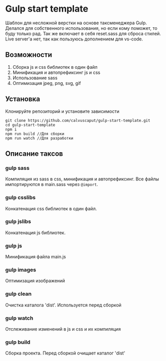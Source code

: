 # Gulp start template
Шаблон для несложной верстки на основе таксменеджера Gulp. Делался для собственного использования, но если кому поможет, то буду только рад. Так же включает в себя reset.sass для сброса стилей. Live server'a нет, так как пользуюсь дополнением для vs-code. 
## Возможности
1. Сборка js и css библиотек в один файл
2. Минификация и автопрефиксинг js и css
3. Использование sass
4. Оптимизация jpeg, png, svg, gif

## Установка
Клонируйте репозиторий и установите зависимости 
```
git clone https://github.com/calvuscaput/gulp-start-template.git
cd gulp-start-template
npm i
npm run build //Для сборки
npm run watch //Для разработки
```


## Описание таксов
### gulp sass
Компиляция из sass в css, минификация и автопрефиксинг. Все файлы импортируются в main.sass через `@import`.

### gulp csslibs
Конкатенация css библиотек в один файл.

### gulp jslibs
Конкатенация js библиотек.

### gulp js
Минификация файла main.js

### gulp images
Оптимизация изображений

### gulp clean
Очистка каталога 'dist'. Используется перед сборкой

### gulp watch
Отслеживание изменений в js и css и их компиляция

### gulp build
Сборка проекта. Перед сборкой очищает каталог 'dist'
